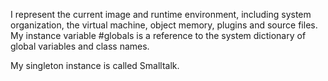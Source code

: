I represent the current image and runtime environment, including system organization, the virtual machine, object memory, plugins and source files. My instance variable #globals is a reference to the system dictionary of global variables and class names.

My singleton instance is called Smalltalk.